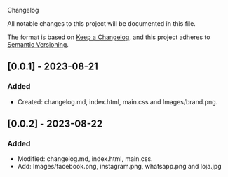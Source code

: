 Changelog

All notable changes to this project will be documented in this file.

The format is based on [Keep a Changelog](https://keepachangelog.com/en/1.0.0/),
and this project adheres to [Semantic Versioning](https://semver.org/spec/v2.0.0.html).

## [0.0.1] - 2023-08-21

### Added

- Created: changelog.md, index.html, main.css and Images/brand.png.


## [0.0.2] - 2023-08-22

### Added

- Modified: changelog.md, index.html, main.css.
- Add: Images/facebook.png, instagram.png, whatsapp.png and loja.jpg